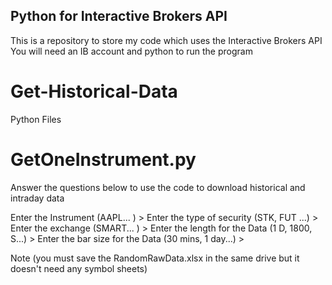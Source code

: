 ## Python for Interactive Brokers API

This is a repository to store my code which uses the Interactive Brokers API
You will need an IB account and python to run the program

# Get-Historical-Data

Python Files

# GetOneInstrument.py
Answer the questions below to use the code to download historical and intraday data

Enter the Instrument (AAPL... ) >
Enter the type of security (STK, FUT ...) >
Enter the exchange (SMART... )  >
Enter the length for the Data (1 D, 1800, S...) >
Enter the bar size for the Data (30 mins, 1 day...) >

Note (you must save the RandomRawData.xlsx in the same drive but it doesn't need any symbol sheets)
